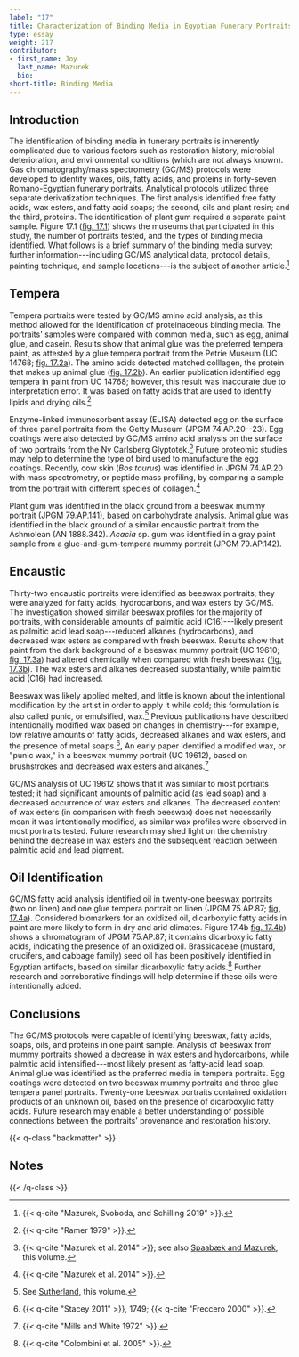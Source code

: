 ```yaml
---
label: "17"
title: Characterization of Binding Media in Egyptian Funerary Portraits
type: essay
weight: 217
contributor:
- first_name: Joy
  last_name: Mazurek
  bio:
short-title: Binding Media
---
```


## Introduction

The identification of binding media in funerary portraits is inherently complicated due to various factors such as restoration history, microbial deterioration, and environmental conditions (which are not always known). Gas chromatography/mass spectrometry (GC/MS) protocols were developed to identify waxes, oils, fatty acids, and proteins in forty-seven Romano-Egyptian funerary portraits. Analytical protocols utilized three separate derivatization techniques. The first analysis identified free fatty acids, wax esters, and fatty acid soaps; the second, oils and plant resin; and the third, proteins. The identification of plant gum required a separate paint sample. Figure 17.1 ([fig. 17.1](#17.1)) shows the museums that participated in this study, the number of portraits tested, and the types of binding media identified. What follows is a brief summary of the binding media survey; further information---including GC/MS analytical data, protocol details, painting technique, and sample locations---is the subject of another article.[^1]

## Tempera

Tempera portraits were tested by GC/MS amino acid analysis, as this method allowed for the identification of proteinaceous binding media. The portraits' samples were compared with common media, such as egg, animal glue, and casein. Results show that animal glue was the preferred tempera paint, as attested by a glue tempera portrait from the Petrie Museum (UC 14768; [fig. 17.2a](#17.2a)). The amino acids detected matched colllagen, the protein that makes up animal glue ([fig. 17.2b](#17.2b)). An earlier publication identified egg tempera in paint from UC 14768; however, this result was inaccurate due to interpretation error. It was based on fatty acids that are used to identify lipids and drying oils.[^2]

Enzyme-linked immunosorbent assay (ELISA) detected egg on the surface of three panel portraits from the Getty Museum (JPGM 74.AP.20--23). Egg coatings were also detected by GC/MS amino acid analysis on the surface of two portraits from the Ny Carlsberg Glyptotek.[^3] Future proteomic studies may help to determine the type of bird used to manufacture the egg coatings. Recently, cow skin (*Bos taurus*) was identified in JPGM 74.AP.20 with mass spectrometry, or peptide mass profiling, by comparing a sample from the portrait with different species of collagen.[^4]

Plant gum was identified in the black ground from a beeswax mummy portrait (JPGM 79.AP.141), based on carbohydrate analysis. Animal glue was identified in the black ground of a similar encaustic portrait from the Ashmolean (AN 1888.342). *Acacia* sp. gum was identified in a gray paint sample from a glue-and-gum-tempera mummy portrait (JPGM 79.AP.142).

## Encaustic

Thirty-two encaustic portraits were identified as beeswax portraits; they were analyzed for fatty acids, hydrocarbons, and wax esters by GC/MS. The investigation showed similar beeswax profiles for the majority of portraits, with considerable amounts of palmitic acid (C16)---likely present as palmitic acid lead soap---reduced alkanes (hydrocarbons), and decreased wax esters as compared with fresh beeswax. Results show that paint from the dark background of a beeswax mummy portrait (UC 19610; [fig. 17.3a](#17.3a)) had altered chemically when compared with fresh beeswax ([fig. 17.3b](#17.3b)). The wax esters and alkanes decreased substantially, while palmitic acid (C16) had increased.

Beeswax was likely applied melted, and little is known about the intentional modification by the artist in order to apply it while cold; this formulation is also called punic, or emulsified, wax.[^5] Previous publications have described intentionally modified wax based on changes in chemistry---for example, low relative amounts of fatty acids, decreased alkanes and wax esters, and the presence of metal soaps.[^6], An early paper identified a modified wax, or "punic wax," in a beeswax mummy portrait (UC 19612), based on brushstrokes and decreased wax esters and alkanes.[^7]

GC/MS analysis of UC 19612 shows that it was similar to most portraits tested; it had significant amounts of palmitic acid (as lead soap) and a decreased occurrence of wax esters and alkanes. The decreased content of wax esters (in comparison with fresh beeswax) does not necessarily mean it was intentionally modified, as similar wax profiles were observed in most portraits tested. Future research may shed light on the chemistry behind the decrease in wax esters and the subsequent reaction between palmitic acid and lead pigment.

## Oil Identification

GC/MS fatty acid analysis identified oil in twenty-one beeswax portraits (two on linen) and one glue tempera portrait on linen (JPGM 75.AP.87; [fig. 17.4a](#17.4a)). Considered biomarkers for an oxidized oil, dicarboxylic fatty acids in paint are more likely to form in dry and arid climates. Figure 17.4b [fig. 17.4b](#17.4b)) shows a chromatogram of JPGM 75.AP.87; it contains dicarboxylic fatty acids, indicating the presence of an oxidized oil. Brassicaceae (mustard, crucifers, and cabbage family) seed oil has been positively identified in Egyptian artifacts, based on similar dicarboxylic fatty acids.[^8] Further research and corroborative findings will help determine if these oils were intentionally added.

## Conclusions

The GC/MS protocols were capable of identifying beeswax, fatty acids, soaps, oils, and proteins in one paint sample. Analysis of beeswax from mummy portraits showed a decrease in wax esters and hydorcarbons, while palmitic acid intensified---most likely present as fatty-acid lead soap. Animal glue was identified as the preferred media in tempera portraits. Egg coatings were detected on two beeswax mummy portraits and three glue tempera panel portraits. Twenty-one beeswax portraits contained oxidation products of an unknown oil, based on the presence of dicarboxylic fatty acids. Future research may enable a better understanding of possible connections between the portraits' provenance and restoration history.

{{< q-class "backmatter" >}}
## Notes
{{< /q-class >}}

[^1]: {{< q-cite "Mazurek, Svoboda, and Schilling 2019" >}}.

[^2]: {{< q-cite "Ramer 1979" >}}.

[^3]: {{< q-cite "Mazurek et al. 2014" >}}; see also [Spaabæk and Mazurek](/part-two/18/), this volume.

[^4]: {{< q-cite "Mazurek et al. 2014" >}}.

[^5]: See [Sutherland](/part-one/1/), this volume.

[^6]: {{< q-cite "Stacey 2011" >}}, 1749; {{< q-cite "Freccero 2000" >}}.

[^7]: {{< q-cite "Mills and White 1972" >}}.

[^8]: {{< q-cite "Colombini et al. 2005" >}}.
